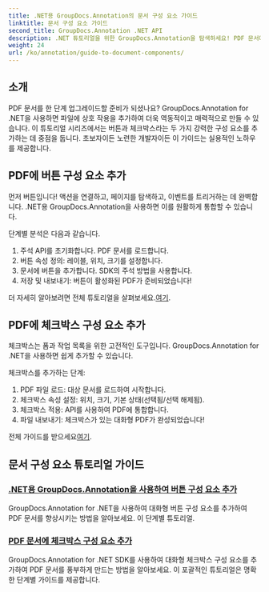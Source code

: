 ```yaml
---
title: .NET용 GroupDocs.Annotation의 문서 구성 요소 가이드
linktitle: 문서 구성 요소 가이드
second_title: GroupDocs.Annotation .NET API
description: .NET 튜토리얼을 위한 GroupDocs.Annotation을 탐색하세요! PDF 문서에 대화형 버튼과 체크박스를 쉽게 추가하는 방법을 단계별로 알아보세요.
weight: 24
url: /ko/annotation/guide-to-document-components/
---
```

## 소개

PDF 문서를 한 단계 업그레이드할 준비가 되셨나요? GroupDocs.Annotation for .NET을 사용하면 파일에 상호 작용을 추가하여 더욱 역동적이고 매력적으로 만들 수 있습니다. 이 튜토리얼 시리즈에서는 버튼과 체크박스라는 두 가지 강력한 구성 요소를 추가하는 데 중점을 둡니다. 초보자이든 노련한 개발자이든 이 가이드는 실용적인 노하우를 제공합니다.  

## PDF에 버튼 구성 요소 추가  

먼저 버튼입니다! 액션을 연결하고, 페이지를 탐색하고, 이벤트를 트리거하는 데 완벽합니다. .NET용 GroupDocs.Annotation을 사용하면 이를 원활하게 통합할 수 있습니다.  

단계별 분석은 다음과 같습니다.  
1. 주석 API를 초기화합니다. PDF 문서를 로드합니다.  
2. 버튼 속성 정의: 레이블, 위치, 크기를 설정합니다.  
3. 문서에 버튼을 추가합니다. SDK의 주석 방법을 사용합니다.  
4. 저장 및 내보내기: 버튼이 활성화된 PDF가 준비되었습니다!  

 더 자세히 알아보려면 전체 튜토리얼을 살펴보세요.[여기](./adding-button-component/).  

## PDF에 체크박스 구성 요소 추가  

체크박스는 폼과 작업 목록을 위한 고전적인 도구입니다. GroupDocs.Annotation for .NET을 사용하면 쉽게 추가할 수 있습니다.  

체크박스를 추가하는 단계:  
1. PDF 파일 로드: 대상 문서를 로드하여 시작합니다.  
2. 체크박스 속성 설정: 위치, 크기, 기본 상태(선택됨/선택 해제됨).  
3. 체크박스 적용: API를 사용하여 PDF에 통합합니다.  
4. 파일 내보내기: 체크박스가 있는 대화형 PDF가 완성되었습니다!  

전체 가이드를 받으세요[여기](./adding-checkbox-component/).  

## 문서 구성 요소 튜토리얼 가이드
### [.NET용 GroupDocs.Annotation을 사용하여 버튼 구성 요소 추가](./adding-button-component/)
GroupDocs.Annotation for .NET을 사용하여 대화형 버튼 구성 요소를 추가하여 PDF 문서를 향상시키는 방법을 알아보세요. 이 단계별 튜토리얼.
### [PDF 문서에 체크박스 구성 요소 추가](./adding-checkbox-component/)
GroupDocs.Annotation for .NET SDK를 사용하여 대화형 체크박스 구성 요소를 추가하여 PDF 문서를 풍부하게 만드는 방법을 알아보세요. 이 포괄적인 튜토리얼은 명확한 단계별 가이드를 제공합니다.
